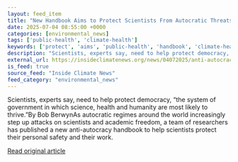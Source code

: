 ```yaml
---
layout: feed_item
title: "New Handbook Aims to Protect Scientists From Autocratic Threats"
date: 2025-07-04 08:55:00 +0000
categories: [environmental_news]
tags: ['public-health', 'climate-health']
keywords: ['protect', 'aims', 'public-health', 'handbook', 'climate-health']
description: "Scientists, experts say, need to help protect democracy, “the system of government in which science, health and humanity are most likely to thrive"
external_url: https://insideclimatenews.org/news/04072025/anti-autocracy-handbook-aims-to-protect-scientists/
is_feed: true
source_feed: "Inside Climate News"
feed_category: "environmental_news"
---
```


Scientists, experts say, need to help protect democracy, “the system of government in which science, health and humanity are most likely to thrive.”By Bob BerwynAs autocratic regimes around the world increasingly step up attacks on scientists and academic freedom, a team of researchers has published a new anti-autocracy handbook to help scientists protect their personal safety and their work.

[Read original article](https://insideclimatenews.org/news/04072025/anti-autocracy-handbook-aims-to-protect-scientists/)
